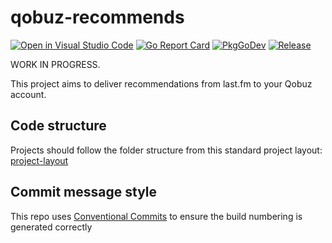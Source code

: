 # qobuz-recommends

[![Open in Visual Studio Code](https://img.shields.io/static/v1?logo=visualstudiocode&label=&message=Open%20in%20Visual%20Studio%20Code&labelColor=2c2c32&color=007acc&logoColor=007acc)](https://open.vscode.dev/danstis/qobuz-recommends)
[![Go Report Card](https://goreportcard.com/badge/github.com/danstis/qobuz-recommends?style=flat-square)](https://goreportcard.com/report/github.com/danstis/qobuz-recommends)
[![PkgGoDev](https://pkg.go.dev/badge/github.com/danstis/qobuz-recommends)](https://pkg.go.dev/github.com/danstis/qobuz-recommends)
[![Release](https://img.shields.io/github/release/danstis/qobuz-recommends.svg?style=flat-square)](https://github.com/danstis/qobuz-recommends/releases/latest)

WORK IN PROGRESS.

This project aims to deliver recommendations from last.fm to your Qobuz account.

## Code structure

Projects should follow the folder structure from this standard project layout: [project-layout](https://github.com/golang-standards/project-layout)

## Commit message style

This repo uses [Conventional Commits](https://www.conventionalcommits.org/) to ensure the build numbering is generated correctly
